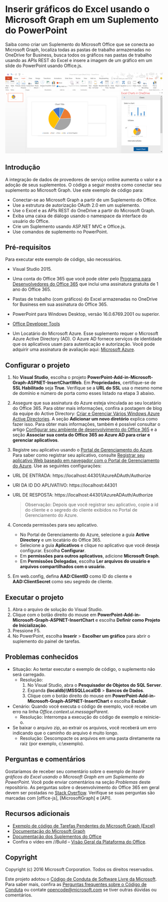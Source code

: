 ﻿# <a name="insert-excel-charts-using-microsoft-graph-in-a-powerpoint-add-in"></a>Inserir gráficos do Excel usando o Microsoft Graph em um Suplemento do PowerPoint 

Saiba como criar um Suplemento do Microsoft Office que se conecta ao Microsoft Graph, localiza todas as pastas de trabalho armazenadas no OneDrive for Business, busca todos os gráficos nas pastas de trabalho usando as APIs REST do Excel e insere a imagem de um gráfico em um slide do PowerPoint usando Office.js.

![Inserir gráficos do Excel usando o Microsoft Graph em um Suplemento do PowerPoint](../images/InsertChart.png)

## <a name="introduction"></a>Introdução

A integração de dados de provedores de serviço online aumenta o valor e a adoção de seus suplementos. O código a seguir mostra como conectar seu suplemento ao Microsoft Graph. Use este exemplo de código para:

* Conectar-se ao Microsoft Graph a partir de um Suplemento do Office.
* Use a estrutura de autorização OAuth 2.0 em um suplemento.
* Use o Excel e as APIs REST do OneDrive a partir do Microsoft Graph.
* Exiba uma caixa de diálogo usando o namespace da interface do usuário do Office.
* Crie um Suplemento usando ASP.NET MVC e Office.js. 
* Use comandos de suplemento no PowerPoint.


## <a name="prerequisites"></a>Pré-requisitos
Para executar este exemplo de código, são necessários.

* Visual Studio 2015.

* Uma conta do Office 365 que você pode obter pelo [Programa para Desenvolvedores do Office 365](https://aka.ms/devprogramsignup) que inclui uma assinatura gratuita de 1 ano do Office 365.

* Pastas de trabalho (com gráficos) do Excel armazenadas no OneDrive for Business em sua assinatura do Office 365.

* PowerPoint para Windows Desktop, versão 16.0.6769.2001 ou superior.
* [Office Developer Tools](https://www.visualstudio.com/en-us/features/office-tools-vs.aspx)

* Um Locatário do Microsoft Azure. Esse suplemento requer o Microsoft Azure Active Directory (AD). O Azure AD fornece serviços de identidade que os aplicativos usam para autenticação e autorização. Você pode adquirir uma assinatura de avaliação aqui: [Microsoft Azure](https://account.windowsazure.com/SignUp).

## <a name="configure-the-project"></a>Configurar o projeto

1. No **Visual Studio**, escolha o projeto **PowerPoint-Add-in-Microsoft-Graph-ASPNET-InsertChartWeb**. Em **Propriedades**, certifique-se de **SSL Habilitado** seja **True**. Verifique se a **URL do SSL** usa o mesmo nome de domínio e número de porta como esses listado na etapa 3 abaixo.
 
2. Assegure que sua assinatura do Azure esteja vinculada ao seu locatário do Office 365. Para obter mais informações, confira a postagem de blog da equipe do Active Directory: [Criar e Gerenciar Vários Windows Azure Active Directories](http://blogs.technet.com/b/ad/archive/2013/11/08/creating-and-managing-multiple-windows-azure-active-directories.aspx). A seção **Adicionar um novo diretório** explica como fazer isso. Para obter mais informações, também é possível consultar o artigo [Configurar seu ambiente de desenvolvimento do Office 365](https://msdn.microsoft.com/office/office365/howto/setup-development-environment#bk_CreateAzureSubscription) e a seção **Associar sua conta do Office 365 ao Azure AD para criar e gerenciar aplicativos**.

3. Registre seu aplicativo usando o [Portal de Gerenciamento do Azure](https://manage.windowsazure.com). Para saber como registrar seu aplicativo, consulte [Registrar seu aplicativo Web baseado em navegador com o Portal de Gerenciamento do Azure](https://msdn.microsoft.com/office/office365/HowTo/add-common-consent-manually#bk_RegisterWebApp). Use as seguintes configurações:

 - URL DE ENTRADA: https://localhost:44301/AzureADAuth/Authorize 
 - URI DA ID DO APLIVATIVO: https://localhost:44301
 - URL DE RESPOSTA: https://localhost:44301/AzureADAuth/Authorize 

    > Observação: Depois que você registrar seu aplicativo, copie a id do cliente e o segredo do cliente exibidos no Portal de Gerenciamento do Azure.
     
4. Conceda permissões para seu aplicativo.
    *  No Portal de Gerenciamento do Azure, selecione a guia **Active Directory** e um locatário do Office 365.
    *  Selecione a guia **Aplicativos** e clique no aplicativo que você deseja configurar. Escolha **Configurar**.
    *  Em **permissões para outros aplicativos**, adicione **Microsoft Graph**.
    *  Em **Permissões Delegadas**, escolha **Ler arquivos do usuário e arquivos compartilhados com o usuário**.

5.  Em web.config, defina **AAD:ClientID** como ID do cliente e **AAD:ClientSecret** como seu segredo de cliente. 

## <a name="run-the-project"></a>Executar o projeto
1. Abra o arquivo de solução do Visual Studio. 
2. Clique com o botão direito do mouse em **PowerPoint-Add-in-Microsoft-Graph-ASPNET-InsertChart** e escolha **Definir como Projeto de Inicialização**.
2. Pressione F5. 
3. No PowerPoint, escolha **Inserir** > **Escolher um gráfico** para abrir o suplemento do painel de tarefas.

## <a name="known-issues"></a>Problemas conhecidos

* Situação: Ao tentar executar o exemplo de código, o suplemento não será carregado.
    * Resolução: 
        1. No Visual Studio, abra o **Pesquisador de Objetos do SQL Server**.
        2. Expanda **(localdb)\MSSQLLocalDB** > **Bancos de Dados**.
        3. Clique com o botão direito do mouse em **PowerPoint-Add-in-Microsoft-Graph-ASPNET-InsertChart** e escolha **Excluir**. 
* Cenário: Quando você executa o código de exemplo, você recebe um erro na linha *Office.context.ui.messageParent*.   
    * Resolução: Interrompa a execução do código de exemplo e reinicie-o. 
* Se baixar o arquivo zip, ao extrair os arquivos, você receberá um erro indicando que o caminho do arquivo é muito longo.
    * Resolução: Descompacte os arquivos em uma pasta diretamente na raiz (por exemplo, c:\exemplo).

## <a name="questions-and-comments"></a>Perguntas e comentários
Gostaríamos de receber seu comentário sobre o exemplo de *Inserir gráficos do Excel usando o Microsoft Graph em um Suplemento do PowerPoint*. Você pode enviar comentários na seção *Problemas* deste repositório. As perguntas sobre o desenvolvimento do Office 365 em geral devem ser postadas no [Stack Overflow](http://stackoverflow.com/questions/tagged/Office365+API). Verifique se suas perguntas são marcadas com [office-js], [MicrosoftGraph] e [API].

## <a name="additional-resources"></a>Recursos adicionais

* [Exemplo de código de Tarefas Pendentes do Microsoft Graph (Excel)](https://github.com/OfficeDev/Microsoft-Graph-ASPNET-ExcelREST-ToDo)
* [Documentação do Microsoft Graph](https://graph.microsoft.io/en-us/docs)
* [Documentação dos Suplementos do Office](https://dev.office.com/docs/add-ins/overview/office-add-ins)
* Confira o vídeo em //Build – [Visão Geral da Plataforma do Office](https://channel9.msdn.com/Events/Build/2016/B872 "Visão Geral da Plataforma do Office").

## <a name="copyright"></a>Copyright
Copyright (c) 2016 Microsoft Corporation. Todos os direitos reservados.



Este projeto adotou o [Código de Conduta de Software Livre da Microsoft](https://opensource.microsoft.com/codeofconduct/). Para saber mais, confira as [Perguntas frequentes sobre o Código de Conduta](https://opensource.microsoft.com/codeofconduct/faq/) ou contate [opencode@microsoft.com](mailto:opencode@microsoft.com) se tiver outras dúvidas ou comentários.
